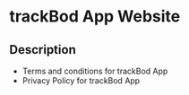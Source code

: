 # trackBod App Website

## Description 
- Terms and conditions for trackBod App
- Privacy Policy for trackBod App
